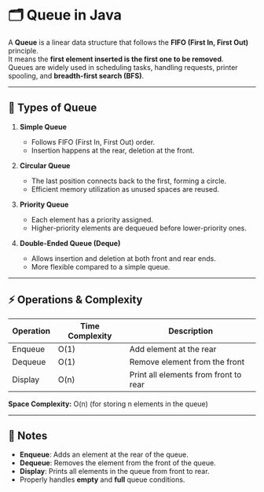 # 🗂 Queue in Java

A **Queue** is a linear data structure that follows the **FIFO (First In, First Out)** principle.  
It means the **first element inserted is the first one to be removed**.  
Queues are widely used in scheduling tasks, handling requests, printer spooling, and **breadth-first search (BFS)**.

---

## 🧩 Types of Queue  

1. **Simple Queue**  
   - Follows FIFO (First In, First Out) order.  
   - Insertion happens at the rear, deletion at the front.  

2. **Circular Queue**  
   - The last position connects back to the first, forming a circle.  
   - Efficient memory utilization as unused spaces are reused.  

3. **Priority Queue**  
   - Each element has a priority assigned.  
   - Higher-priority elements are dequeued before lower-priority ones.  

4. **Double-Ended Queue (Deque)**  
   - Allows insertion and deletion at both front and rear ends.  
   - More flexible compared to a simple queue.  


---

## ⚡ Operations & Complexity

| Operation | Time Complexity | Description |
|-----------|----------------|-------------|
| Enqueue   | O(1)           | Add element at the rear |
| Dequeue   | O(1)           | Remove element from the front |
| Display   | O(n)           | Print all elements from front to rear |

**Space Complexity:** O(n) (for storing n elements in the queue)

---

## 📝 Notes
- **Enqueue**: Adds an element at the rear of the queue.  
- **Dequeue**: Removes the element from the front of the queue.  
- **Display**: Prints all elements in the queue from front to rear.  
- Properly handles **empty** and **full** queue conditions.  


